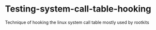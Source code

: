 # Testing-system-call-table-hooking
Technique of hooking the linux system call table mostly used by rootkits
